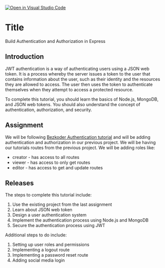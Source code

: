 [![Open in Visual Studio Code](https://classroom.github.com/assets/open-in-vscode-718a45dd9cf7e7f842a935f5ebbe5719a5e09af4491e668f4dbf3b35d5cca122.svg)](https://classroom.github.com/online_ide?assignment_repo_id=11193555&assignment_repo_type=AssignmentRepo)
# Title
Build Authentication and Authorization in Express


## Introduction

JWT authentication is a way of authenticating users using a JSON web token. It is a process whereby the server issues a token to the user that contains information about the user, such as their identity and the resources they are allowed to access. The user then uses the token to authenticate themselves when they attempt to access a protected resource.

To complete this tutorial, you should learn the basics of Node.js, MongoDB, and JSON web tokens. You should also understand the concept of authentication, authorization, and security.

## Assignment

We will be following [Bezkoder Authentication tutorial](https://www.bezkoder.com/node-js-mongodb-auth-jwt/) and will be adding authentication and authorization in our previous project. We will be having our tutorials routes from the previous project. 
We will be adding roles like:
- creator - has access to all routes
- viewer - has access to only get routes
- editor - has access to get and update routes

## Releases

The steps to complete this tutorial include:
1. Use the existing project from the last assignment
2. Learn about JSON web token
3. Design a user authentication system
4. Implement the authentication process using Node.js and MongoDB
5. Secure the authentication process using JWT

Additional steps to do include:
1. Setting up user roles and permissions
2. Implementing a logout route
3. Implementing a password reset route
4. Adding social media login
